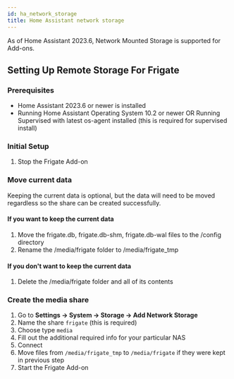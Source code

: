 ```yaml
---
id: ha_network_storage
title: Home Assistant network storage
---
```


As of Home Assistant 2023.6, Network Mounted Storage is supported for Add-ons.

## Setting Up Remote Storage For Frigate

### Prerequisites

- Home Assistant 2023.6 or newer is installed
- Running Home Assistant Operating System 10.2 or newer OR Running Supervised with latest os-agent installed (this is required for supervised install)

### Initial Setup

1. Stop the Frigate Add-on

### Move current data

Keeping the current data is optional, but the data will need to be moved regardless so the share can be created successfully.

#### If you want to keep the current data

1. Move the frigate.db, frigate.db-shm, frigate.db-wal files to the /config directory
2. Rename the /media/frigate folder to /media/frigate_tmp

#### If you don't want to keep the current data

1. Delete the /media/frigate folder and all of its contents

### Create the media share

1. Go to **Settings -> System -> Storage -> Add Network Storage**
2. Name the share `frigate` (this is required)
3. Choose type `media`
4. Fill out the additional required info for your particular NAS
5. Connect
6. Move files from `/media/frigate_tmp` to `/media/frigate` if they were kept in previous step
7. Start the Frigate Add-on
